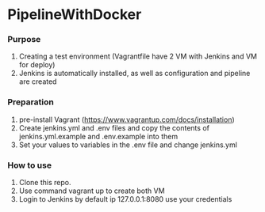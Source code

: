 # PipelineWithDocker

### Purpose

1. Creating a test environment (Vagrantfile have 2 VM with Jenkins and VM for deploy)
2. Jenkins is automatically installed, as well as configuration and pipeline are created


### Preparation

1. pre-install Vagrant (https://www.vagrantup.com/docs/installation)
2. Create jenkins.yml and .env files and copy the contents of jenkins.yml.example and .env.example into them
3. Set your values to variables in the .env file and change jenkins.yml

### How to use

1. Clone this repo. 
2. Use command vagrant up to create both VM
3. Login to Jenkins by default ip 127.0.0.1:8080 use your credentials

